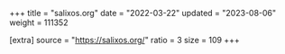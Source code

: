 +++
title = "salixos.org"
date = "2022-03-22"
updated = "2023-08-06"
weight = 111352

[extra]
source = "https://salixos.org/"
ratio = 3
size = 109
+++
